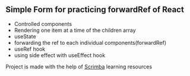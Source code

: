 ## Simple Form for practicing forwardRef of React

* Controlled components
* Rendering one item at a time of the children array
* useState
* forwarding the ref to each individual components(forwardRef)
* useRef hook
* using side effect with useEffect hook
   

Project is made with the help of [Scrimba](https://scrimba.com/allcourses) learning resources

  
